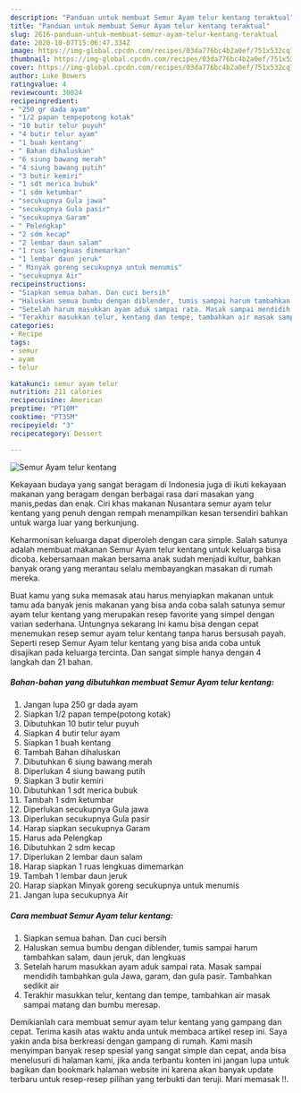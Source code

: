 ```yaml
---
description: "Panduan untuk membuat Semur Ayam telur kentang teraktual"
title: "Panduan untuk membuat Semur Ayam telur kentang teraktual"
slug: 2616-panduan-untuk-membuat-semur-ayam-telur-kentang-teraktual
date: 2020-10-07T15:06:47.334Z
image: https://img-global.cpcdn.com/recipes/03da776bc4b2a0ef/751x532cq70/semur-ayam-telur-kentang-foto-resep-utama.jpg
thumbnail: https://img-global.cpcdn.com/recipes/03da776bc4b2a0ef/751x532cq70/semur-ayam-telur-kentang-foto-resep-utama.jpg
cover: https://img-global.cpcdn.com/recipes/03da776bc4b2a0ef/751x532cq70/semur-ayam-telur-kentang-foto-resep-utama.jpg
author: Luke Bowers
ratingvalue: 4
reviewcount: 30024
recipeingredient:
- "250 gr dada ayam"
- "1/2 papan tempepotong kotak"
- "10 butir telur puyuh"
- "4 butir telur ayam"
- "1 buah kentang"
- " Bahan dihaluskan"
- "6 siung bawang merah"
- "4 siung bawang putih"
- "3 butir kemiri"
- "1 sdt merica bubuk"
- "1 sdm ketumbar"
- "secukupnya Gula jawa"
- "secukupnya Gula pasir"
- "secukupnya Garam"
- " Pelengkap"
- "2 sdm kecap"
- "2 lembar daun salam"
- "1 ruas lengkuas dimemarkan"
- "1 lembar daun jeruk"
- " Minyak goreng secukupnya untuk menumis"
- "secukupnya Air"
recipeinstructions:
- "Siapkan semua bahan. Dan cuci bersih"
- "Haluskan semua bumbu dengan diblender, tumis sampai harum tambahkan salam, daun jeruk, dan lengkuas"
- "Setelah harum masukkan ayam aduk sampai rata. Masak sampai mendidih tambahkan gula Jawa, garam, dan gula pasir. Tambahkan sedikit air"
- "Terakhir masukkan telur, kentang dan tempe, tambahkan air masak sampai matang dan bumbu meresap."
categories:
- Recipe
tags:
- semur
- ayam
- telur

katakunci: semur ayam telur 
nutrition: 211 calories
recipecuisine: American
preptime: "PT10M"
cooktime: "PT35M"
recipeyield: "3"
recipecategory: Dessert

---
```



![Semur Ayam telur kentang](https://img-global.cpcdn.com/recipes/03da776bc4b2a0ef/751x532cq70/semur-ayam-telur-kentang-foto-resep-utama.jpg)

Kekayaan budaya yang sangat beragam di Indonesia juga di ikuti kekayaan makanan yang beragam dengan berbagai rasa dari masakan yang manis,pedas dan enak. Ciri khas makanan Nusantara semur ayam telur kentang yang penuh dengan rempah menampilkan kesan tersendiri bahkan untuk warga luar yang berkunjung.


Keharmonisan keluarga dapat diperoleh dengan cara simple. Salah satunya adalah membuat makanan Semur Ayam telur kentang untuk keluarga bisa dicoba. kebersamaan makan bersama anak sudah menjadi kultur, bahkan banyak orang yang merantau selalu membayangkan masakan di rumah mereka.



Buat kamu yang suka memasak atau harus menyiapkan makanan untuk tamu ada banyak jenis makanan yang bisa anda coba salah satunya semur ayam telur kentang yang merupakan resep favorite yang simpel dengan varian sederhana. Untungnya sekarang ini kamu bisa dengan cepat menemukan resep semur ayam telur kentang tanpa harus bersusah payah.
Seperti resep Semur Ayam telur kentang yang bisa anda coba untuk disajikan pada keluarga tercinta. Dan sangat simple hanya dengan 4 langkah dan 21 bahan.


<!--inarticleads1-->

##### Bahan-bahan yang dibutuhkan membuat Semur Ayam telur kentang:

1. Jangan lupa 250 gr dada ayam
1. Siapkan 1/2 papan tempe(potong kotak)
1. Dibutuhkan 10 butir telur puyuh
1. Siapkan 4 butir telur ayam
1. Siapkan 1 buah kentang
1. Tambah  Bahan dihaluskan
1. Dibutuhkan 6 siung bawang merah
1. Diperlukan 4 siung bawang putih
1. Siapkan 3 butir kemiri
1. Dibutuhkan 1 sdt merica bubuk
1. Tambah 1 sdm ketumbar
1. Diperlukan secukupnya Gula jawa
1. Diperlukan secukupnya Gula pasir
1. Harap siapkan secukupnya Garam
1. Harus ada  Pelengkap
1. Dibutuhkan 2 sdm kecap
1. Diperlukan 2 lembar daun salam
1. Harap siapkan 1 ruas lengkuas dimemarkan
1. Tambah 1 lembar daun jeruk
1. Harap siapkan  Minyak goreng secukupnya untuk menumis
1. Jangan lupa secukupnya Air




<!--inarticleads2-->

##### Cara membuat  Semur Ayam telur kentang:

1. Siapkan semua bahan. Dan cuci bersih
1. Haluskan semua bumbu dengan diblender, tumis sampai harum tambahkan salam, daun jeruk, dan lengkuas
1. Setelah harum masukkan ayam aduk sampai rata. Masak sampai mendidih tambahkan gula Jawa, garam, dan gula pasir. Tambahkan sedikit air
1. Terakhir masukkan telur, kentang dan tempe, tambahkan air masak sampai matang dan bumbu meresap.




Demikianlah cara membuat semur ayam telur kentang yang gampang dan cepat. Terima kasih atas waktu anda untuk membaca artikel resep ini. Saya yakin anda bisa berkreasi dengan gampang di rumah. Kami masih menyimpan banyak resep spesial yang sangat simple dan cepat, anda bisa menelusuri di halaman kami, jika anda terbantu konten ini jangan lupa untuk bagikan dan bookmark halaman website ini karena akan banyak update terbaru untuk resep-resep pilihan yang terbukti dan teruji. Mari memasak !!. 

